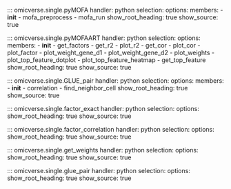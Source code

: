 
::: omicverse.single.pyMOFA
    handler: python
    selection:
        options:
        members:
            - __init__
            - mofa_preprocess
            - mofa_run
        show_root_heading: true
        show_source: true

::: omicverse.single.pyMOFAART
    handler: python
    selection:
        options:
        members:
            - __init__
            - get_factors
            - get_r2
            - plot_r2
            - get_cor
            - plot_cor
            - plot_factor
            - plot_weight_gene_d1
            - plot_weight_gene_d2
            - plot_weights
            - plot_top_feature_dotplot
            - plot_top_feature_heatmap
            - get_top_feature
        show_root_heading: true
        show_source: true

::: omicverse.single.GLUE_pair
    handler: python
    selection:
        options:
        members:
            - __init__
            - correlation
            - find_neighbor_cell
        show_root_heading: true
        show_source: true

::: omicverse.single.factor_exact
    handler: python
    selection:
        options:
        show_root_heading: true
        show_source: true

::: omicverse.single.factor_correlation
    handler: python
    selection:
        options:
        show_root_heading: true
        show_source: true

::: omicverse.single.get_weights
    handler: python
    selection:
        options:
        show_root_heading: true
        show_source: true

::: omicverse.single.glue_pair
    handler: python
    selection:
        options:
        show_root_heading: true
        show_source: true